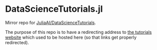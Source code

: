# DataScienceTutorials.jl

Mirror repo for [JuliaAI/DataScienceTutorials](https://github.com/JuliaAI/DataScienceTutorials.jl).

The purpose of this repo is to have a redirecting address to [the tutorials website](https://juliaai.github.io/DataScienceTutorials.jl/) which used to be hosted here (so that links get properly redirected).
